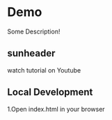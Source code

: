 # Demo

Some Description!


## sunheader

watch tutorial on Youtube

## Local Development

1.Open index.html in your browser